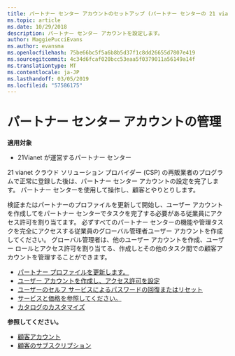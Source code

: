 ```yaml
---
title: パートナー センター アカウントのセットアップ (パートナー センターの 21 vianet が運営)
ms.topic: article
ms.date: 10/29/2018
description: パートナー センター アカウントを設定します。
author: MaggiePucciEvans
ms.author: evansma
ms.openlocfilehash: 75be66bc5f5a6b8b5d37f1c8dd26655d7807e419
ms.sourcegitcommit: 4c34d6fcaf020bcc53eaa5f0379011a56149a14f
ms.translationtype: MT
ms.contentlocale: ja-JP
ms.lasthandoff: 03/05/2019
ms.locfileid: "57586175"
---
```

# <a name="manage-your-partner-center-account"></a>パートナー センター アカウントの管理 


**適用対象**

-   21Vianet が運営するパートナー センター


21 vianet クラウド ソリューション プロバイダー (CSP) の再販業者のプログラムで正常に登録した後は、パートナー センター アカウントの設定を完了します。 パートナー センターを使用して操作し、顧客とやりとりします。 

検証またはパートナーのプロファイルを更新して開始し、ユーザー アカウントを作成してをパートナー センターでタスクを完了する必要がある従業員にアクセス許可を割り当てます。 必ずすべてのパートナー センターの機能や管理タスクを完全にアクセスする従業員のグローバル管理者ユーザー アカウントを作成してください。 グローバル管理者は、他のユーザー アカウントを作成、ユーザー ロールとアクセス許可を割り当てる、作成しとその他のタスク間での顧客アカウントを管理することができます。    

-   [パートナー プロファイルを更新します。](update-your-partner-profile.md)
-   [ユーザー アカウントを作成し、アクセス許可を設定](create-user-accounts-and-set-permissions.md)
-   [ユーザーのセルフ サービスによるパスワードの回復またはリセット](reset-a-user-password.md)
-   [サービスと価格を参照してください。](see-offers-and-pricing.md)
-   [カタログのカスタマイズ](customize-the-catalog.md)

**参照してください。**

-   [顧客アカウント](customer-accounts.md)
-   [顧客のサブスクリプション](customer-subscriptions.md) 

 




